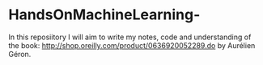 # HandsOnMachineLearning-
In this reposiitory I will aim to write my notes, code and understanding of the book: http://shop.oreilly.com/product/0636920052289.do by Aurélien Géron. 

